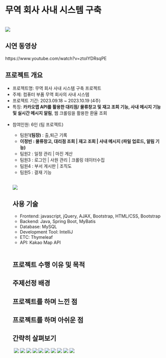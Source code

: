 <h1>무역 회사 사내 시스템 구축</h1><br>
<img src="https://github.com/jungkong76/OMZTeam2023/assets/145302179/41d9757d-5256-4d75-828c-4b5b7de78fd0"/>

<h2>시연 동영상</h2>
https://www.youtube.com/watch?v=ztoIYDRsqPE


<br/>

<h2>프로젝트 개요</h2>
<ul>
<li>프로젝트명: 무역 회사 사내 시스템 구축 프로젝트</li>
<li>주제: 컴퓨터 부품 무역 회사의 사내 시스템</li>
<li>프로젝트 기간: 2023.09.18 ~ 2023.10.19 (4주)</li>
<li>특징: <strong>카카오맵 API를 활용한 대리점/ 물류창고 및 재고 조회 기능, 사내 메시지 기능 및 실시간 메시지 알림</strong>, 웹 크롤링을 활용한 환율 조회</li><br/>
<li>참여인원: 6인 (팀 프로젝트)</li>
  <ul>
  <li>팀원1<strong>(팀장)</strong> : 출,퇴근 기록</li>
  <li><strong>이정빈 : 물류창고, 대리점 조회 | 재고 조회 | 사내 메시지 (파일 업로드, 알림 기능)</strong></li>
  <li>팀원2 : 일정 관리 | 마진 계산</li>
  <li>팀원3 : 로그인 | 사원 관리 | 크롤링 데이터수집</li>
  <li>팀원4 : 부서 게시판 | 조직도</li>
  <li>팀원5 : 결재 기능</li></ul><br/>

<img src="https://github.com/jungkong76/OMZTeam2023/assets/145302179/390e617c-891f-4abf-841f-884f85d7e0f2"/><br/>

<h2>사용 기술</h2>
<ul>
<li>Frontend: javascript, jQuery, AJAX, Bootstrap, HTML/CSS, Bootstrap</li>
<li>Backend: Java, Spring Boot, MyBatis</li>
<li>Database: MySQL</li>
<li>Development Tool: IntelliJ</li>
<li>ETC: Thymeleaf</li>
<li>API: Kakao Map API</li>
</ul><br/>

<h2>프로젝트 수행 이유 및 목적</h2>
<h2>주제선정 배경</h2>

<h2>프로젝트를 하며 느낀 점</h2>
<h2>프로젝트를 하며 아쉬운 점</h2>


<h2>간략히 살펴보기</h2>
<img src = ""/>
<img src="https://github.com/jungkong76/OMZTeam2023/assets/145302179/ba1895d8-0d71-4ba9-86bd-235ed18e8c52"/>
<img src="https://github.com/jungkong76/OMZTeam2023/assets/145302179/ec11a895-8457-43b7-a645-49be8e61c866"/>
<img src="https://github.com/jungkong76/OMZTeam2023/assets/145302179/2fd1a3ef-f166-4885-98ad-d7684136d899"/>
<img src="https://github.com/jungkong76/OMZTeam2023/assets/145302179/a28fd47d-1f0e-46e1-9069-0be0f2854d15"/>
<img src = "https://github.com/jungkong76/OMZTeam2023/assets/145302179/0585455a-bbe5-440c-840f-fbd143ef852c"/>
<img src = "https://github.com/jungkong76/OMZTeam2023/assets/145302179/e91e3498-d7ab-4054-a5b0-31730be82ec2"/>
<img src = "https://github.com/jungkong76/OMZTeam2023/assets/145302179/31c6280b-0f1e-4d3b-990c-40406f59c45a"/>
<img src = "https://github.com/jungkong76/OMZTeam2023/assets/145302179/059f4f64-770b-415f-a422-07e726088394"/>
<img src = "https://github.com/jungkong76/OMZTeam2023/assets/145302179/17be43f3-9fdb-40cf-b58b-91269e7e8ad9"/>
<img src = "https://github.com/jungkong76/OMZTeam2023/assets/145302179/26bb7cab-6a9f-436f-94ad-22d9f78ae913"/>

